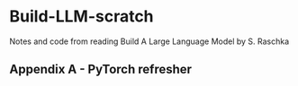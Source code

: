 # Build-LLM-scratch
Notes and code from reading Build A Large Language Model by S. Raschka

## Appendix A - PyTorch refresher
